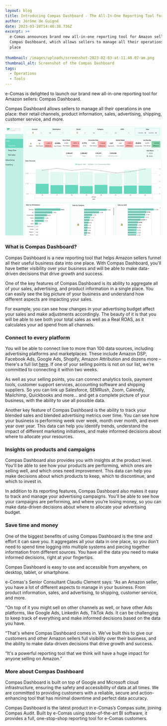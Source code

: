 ```yaml
---
layout: blog
title: Introducing Compas Dashboard - The All-In-One Reporting Tool for Amazon Sellers
author: Jérôme de Guigné
date: 2023-03-28T14:40:38.736Z
excerpt: >+
  e-Comas announces brand new all-in-one reporting tool for Amazon sellers,
  Compas Dashboard, which allows sellers to manage all their operations in one
  place

thumbnail: /images/uploads/screenshot-2023-02-03-at-11.48.07-am.png
thumbnail_alt: Screenshot of the Compas Dashboard
tags:
  - Operations
  - Tools
---
```

<!--StartFragment-->

e-Comas is delighted to launch our brand new all-in-one reporting tool for Amazon sellers: Compas Dashboard.

Compas Dashboard allows sellers to manage all their operations in one place: their retail channels, product information, sales, advertising, shipping, customer service, and more.

![Compas dashboard in action](/images/uploads/screenshot-2023-02-03-at-11.48.07-am-small.jpg)

### What is Compas Dashboard?

Compas Dashboard is a new reporting tool that helps Amazon sellers funnel all their useful business data into one place. With Compas Dashboard, you'll have better visibility over your business and will be able to make data-driven decisions that drive growth and success.

One of the key features of Compas Dashboard is its ability to aggregate all of your sales, advertising, and product information in a single place. You can easily see the big picture of your business and understand how different aspects are impacting your sales.

For example, you can see how changes in your advertising budget affect your sales and make adjustments accordingly. The beauty of it is that you will be able to see both your total sales as well as a Real ROAS, as it calculates your ad spend from all channels.

### Connect to every platform

You will be able to connect live to more than 100 data sources, including advertising platforms and marketplaces. These include Amazon DSP, Facebook Ads, Google Ads, Shopify, Amazon Attribution and dozens more – there's a full list [here](https://airtable.com/shrM73KUL3G0rrKP3). If one of your selling points is not on our list, we're committed to connecting it within two weeks.

As well as your selling points, you can connect analytics tools, payment tools, customer support services, accounting software and shipping suppliers. So you can link up Salesforce, SEMRush, Zoom, Calendly, Mailchimp, Quickbooks and more... and get a complete picture of your business, with the ability to use all possible data.

Another key feature of Compas Dashboard is the ability to track your blended sales and blended advertising metrics over time. You can see how your business is performing week over week, month over month, and even year over year. This data can help you identify trends, understand the impact of different marketing initiatives, and make informed decisions about where to allocate your resources.

### Insights on products and campaigns

Compas Dashboard also provides you with insights at the product level. You'll be able to see how your products are performing, which ones are selling well, and which ones need improvement. This data can help you make decisions about which products to keep, which to discontinue, and which to invest in.

In addition to its reporting features, Compas Dashboard also makes it easy to track and manage your advertising campaigns. You'll be able to see how your campaigns are performing, and where you’re losing money, so you can make data-driven decisions about where to allocate your advertising budget.

### Save time and money

One of the biggest benefits of using Compas Dashboard is the time and effort it can save you. It aggregates all your data in one place, so you don't need to spend time logging into multiple systems and piecing together information from different sources. You have all the data you need to make informed decisions, right at your fingertips.

Compas Dashboard is easy to use and accessible from anywhere, on desktop, tablet, or smartphone.

e-Comas's Senior Consultant Claudiu Clement says: “As an Amazon seller, you have a lot of different aspects to manage in your business. From product information, sales, and advertising, to shipping, customer service, and more.

“On top of it you might sell on other channels as well, or have other Ads platforms, like Google Ads, Linkedin Ads, TikTok Ads. It can be challenging to keep track of everything and make informed decisions based on the data you have.

“That's where Compas Dashboard comes in. We've built this to give our customers and other Amazon sellers full visibility over their business, and the ability to make data-driven decisions that drive growth and success.

“It's a powerful reporting tool that we think will have a huge impact for anyone selling on Amazon.”

### M﻿ore about Compas Dashboard

Compas Dashboard is built on top of Google and Microsoft cloud infrastructure, ensuring the safety and accessibility of data at all times. We are committed to providing customers with a reliable, secure and action-enhancing tool that has minimal downtime and perfect data accuracy. 

Compas Dashboard is the latest product in e-Comas’s Compas suite, joining Compas Audit. Built by e-Comas using state-of-the-art BI software, it provides a full, one-stop-shop reporting tool for e-Comas customers.